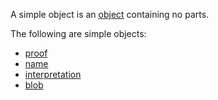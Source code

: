 A simple object is an [object](object.md) containing no parts.

The following are simple objects:

* [proof](simple/proof.md)
* [name](simple/name.md)
* [interpretation](simple/interpretation.md)
* [blob](simple/blob.md)
